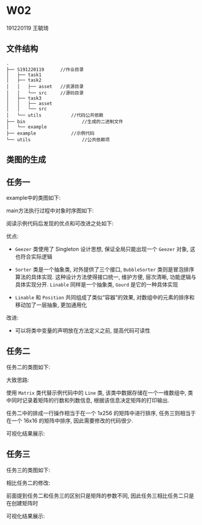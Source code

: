 # W02
191220119 王毓琦

## 文件结构

```
.
├── S191220119		//作业目录
│   ├── task1
│   ├── task2
│   │   ├── asset	//资源目录
│   │   └── src		//源码目录
│   ├── task3
│   │   ├── asset
│   │   └── src
│   └── utils			//代码公共依赖
├── bin						//生成的二进制文件
│   └── example
├── example				//示例代码
└── utils					//公共依赖项
```

## 类图的生成





## 任务一

example中的类图如下:



main方法执行过程中对象时序图如下:



阅读示例代码后发现的优点和可改进之处如下:

优点:

+ `Geezer` 类使用了 Singleton 设计思想, 保证全局只能出现一个 `Geezer` 对象, 这也符合实际逻辑

+ `Sorter` 类是一个抽象类, 对外提供了三个接口, `BubbleSorter` 类则是冒泡排序算法的具体实现. 这种设计方法使得接口统一, 维护方便, 层次清晰, 功能逻辑与具体实现分开. `Linable` 同样是一个抽象类, `Gourd` 是它的一种具体实现
+ `Linable` 和 `Position` 共同组成了类似“容器”的效果, 对数组中的元素的排序和移动加了一层抽象, 更加通用化

改进:

+ 可以将类中变量的声明放在方法定义之前, 提高代码可读性

## 任务二
任务二的类图如下:



大致思路:

使用 `Matrix` 类代替示例代码中的 `Line` 类, 该类中数据存储在一个一维数组中, 类中同时记录着矩阵的行数和列数信息, 根据该信息决定矩阵的打印输出.

任务二中的排成一行操作相当于在一个 1x256 的矩阵中进行排序, 任务三则相当于在一个 16x16 的矩阵中排序, 因此需要修改的代码很少.



可视化结果展示:



## 任务三
任务三的类图如下:



相比任务二的修改:

前面提到任务二和任务三的区别只是矩阵的参数不同, 因此任务三相比任务二只是在创建矩阵时



可视化结果展示:


